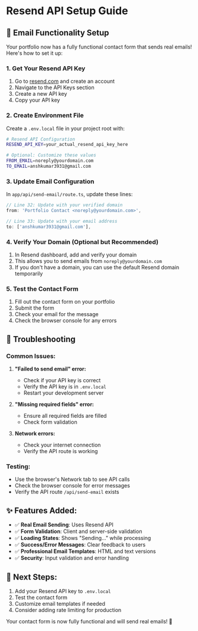 # Resend API Setup Guide

## 🚀 **Email Functionality Setup**

Your portfolio now has a fully functional contact form that sends real emails! Here's how to set it up:

### **1. Get Your Resend API Key**

1. Go to [resend.com](https://resend.com) and create an account
2. Navigate to the API Keys section
3. Create a new API key
4. Copy your API key

### **2. Create Environment File**

Create a `.env.local` file in your project root with:

```bash
# Resend API Configuration
RESEND_API_KEY=your_actual_resend_api_key_here 

# Optional: Customize these values
FROM_EMAIL=noreply@yourdomain.com
TO_EMAIL=anshkumar3931@gmail.com
```

### **3. Update Email Configuration**

In `app/api/send-email/route.ts`, update these lines:

```typescript
// Line 32: Update with your verified domain
from: 'Portfolio Contact <noreply@yourdomain.com>',

// Line 33: Update with your email address
to: ['anshkumar3931@gmail.com'],
```

### **4. Verify Your Domain (Optional but Recommended)**

1. In Resend dashboard, add and verify your domain
2. This allows you to send emails from `noreply@yourdomain.com`
3. If you don't have a domain, you can use the default Resend domain temporarily

### **5. Test the Contact Form**

1. Fill out the contact form on your portfolio
2. Submit the form
3. Check your email for the message
4. Check the browser console for any errors

## 🔧 **Troubleshooting**

### **Common Issues:**

1. **"Failed to send email" error:**
   - Check if your API key is correct
   - Verify the API key is in `.env.local`
   - Restart your development server

2. **"Missing required fields" error:**
   - Ensure all required fields are filled
   - Check form validation

3. **Network errors:**
   - Check your internet connection
   - Verify the API route is working

### **Testing:**

- Use the browser's Network tab to see API calls
- Check the browser console for error messages
- Verify the API route `/api/send-email` exists

## ✨ **Features Added:**

- ✅ **Real Email Sending**: Uses Resend API
- ✅ **Form Validation**: Client and server-side validation
- ✅ **Loading States**: Shows "Sending..." while processing
- ✅ **Success/Error Messages**: Clear feedback to users
- ✅ **Professional Email Templates**: HTML and text versions
- ✅ **Security**: Input validation and error handling

## 🎯 **Next Steps:**

1. Add your Resend API key to `.env.local`
2. Test the contact form
3. Customize email templates if needed
4. Consider adding rate limiting for production

Your contact form is now fully functional and will send real emails! 🎉
